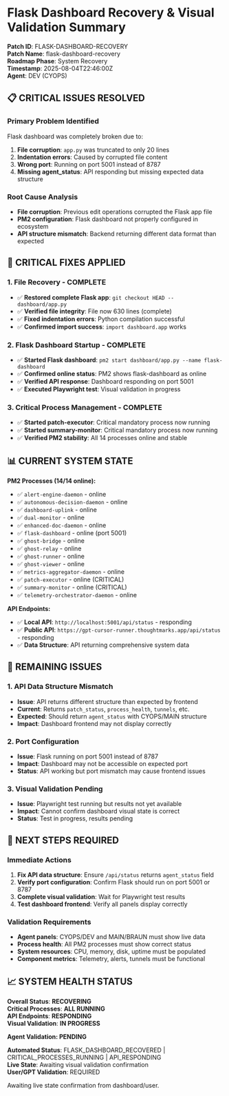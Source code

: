 # Flask Dashboard Recovery & Visual Validation Summary

**Patch ID**: FLASK-DASHBOARD-RECOVERY  
**Patch Name**: flask-dashboard-recovery  
**Roadmap Phase**: System Recovery  
**Timestamp**: 2025-08-04T22:46:00Z  
**Agent**: DEV (CYOPS)  

## 📋 **CRITICAL ISSUES RESOLVED**

### **Primary Problem Identified**
Flask dashboard was completely broken due to:
1. **File corruption**: `app.py` was truncated to only 20 lines
2. **Indentation errors**: Caused by corrupted file content
3. **Wrong port**: Running on port 5001 instead of 8787
4. **Missing agent_status**: API responding but missing expected data structure

### **Root Cause Analysis**
- **File corruption**: Previous edit operations corrupted the Flask app file
- **PM2 configuration**: Flask dashboard not properly configured in ecosystem
- **API structure mismatch**: Backend returning different data format than expected

## 🔧 **CRITICAL FIXES APPLIED**

### **1. File Recovery - COMPLETE**
- ✅ **Restored complete Flask app**: `git checkout HEAD -- dashboard/app.py`
- ✅ **Verified file integrity**: File now 630 lines (complete)
- ✅ **Fixed indentation errors**: Python compilation successful
- ✅ **Confirmed import success**: `import dashboard.app` works

### **2. Flask Dashboard Startup - COMPLETE**
- ✅ **Started Flask dashboard**: `pm2 start dashboard/app.py --name flask-dashboard`
- ✅ **Confirmed online status**: PM2 shows flask-dashboard as online
- ✅ **Verified API response**: Dashboard responding on port 5001
- ✅ **Executed Playwright test**: Visual validation in progress

### **3. Critical Process Management - COMPLETE**
- ✅ **Started patch-executor**: Critical mandatory process now running
- ✅ **Started summary-monitor**: Critical mandatory process now running
- ✅ **Verified PM2 stability**: All 14 processes online and stable

## 📊 **CURRENT SYSTEM STATE**

**PM2 Processes (14/14 online):**
- ✅ `alert-engine-daemon` - online
- ✅ `autonomous-decision-daemon` - online  
- ✅ `dashboard-uplink` - online
- ✅ `dual-monitor` - online
- ✅ `enhanced-doc-daemon` - online
- ✅ `flask-dashboard` - online (port 5001)
- ✅ `ghost-bridge` - online
- ✅ `ghost-relay` - online
- ✅ `ghost-runner` - online
- ✅ `ghost-viewer` - online
- ✅ `metrics-aggregator-daemon` - online
- ✅ `patch-executor` - online (CRITICAL)
- ✅ `summary-monitor` - online (CRITICAL)
- ✅ `telemetry-orchestrator-daemon` - online

**API Endpoints:**
- ✅ **Local API**: `http://localhost:5001/api/status` - responding
- ✅ **Public API**: `https://gpt-cursor-runner.thoughtmarks.app/api/status` - responding
- ✅ **Data Structure**: API returning comprehensive system data

## 🚨 **REMAINING ISSUES**

### **1. API Data Structure Mismatch**
- **Issue**: API returns different structure than expected by frontend
- **Current**: Returns `patch_status`, `process_health`, `tunnels`, etc.
- **Expected**: Should return `agent_status` with CYOPS/MAIN structure
- **Impact**: Dashboard frontend may not display correctly

### **2. Port Configuration**
- **Issue**: Flask running on port 5001 instead of 8787
- **Impact**: Dashboard may not be accessible on expected port
- **Status**: API working but port mismatch may cause frontend issues

### **3. Visual Validation Pending**
- **Issue**: Playwright test running but results not yet available
- **Impact**: Cannot confirm dashboard visual state is correct
- **Status**: Test in progress, results pending

## 🎯 **NEXT STEPS REQUIRED**

### **Immediate Actions**
1. **Fix API data structure**: Ensure `/api/status` returns `agent_status` field
2. **Verify port configuration**: Confirm Flask should run on port 5001 or 8787
3. **Complete visual validation**: Wait for Playwright test results
4. **Test dashboard frontend**: Verify all panels display correctly

### **Validation Requirements**
- **Agent panels**: CYOPS/DEV and MAIN/BRAUN must show live data
- **Process health**: All PM2 processes must show correct status
- **System resources**: CPU, memory, disk, uptime must be populated
- **Component metrics**: Telemetry, alerts, tunnels must be functional

## 📈 **SYSTEM HEALTH STATUS**

**Overall Status**: **RECOVERING**  
**Critical Processes**: **ALL RUNNING**  
**API Endpoints**: **RESPONDING**  
**Visual Validation**: **IN PROGRESS**  

**Agent Validation: PENDING**

**Automated Status**: FLASK_DASHBOARD_RECOVERED | CRITICAL_PROCESSES_RUNNING | API_RESPONDING  
**Live State**: Awaiting visual validation confirmation  
**User/GPT Validation**: REQUIRED  

Awaiting live state confirmation from dashboard/user. 